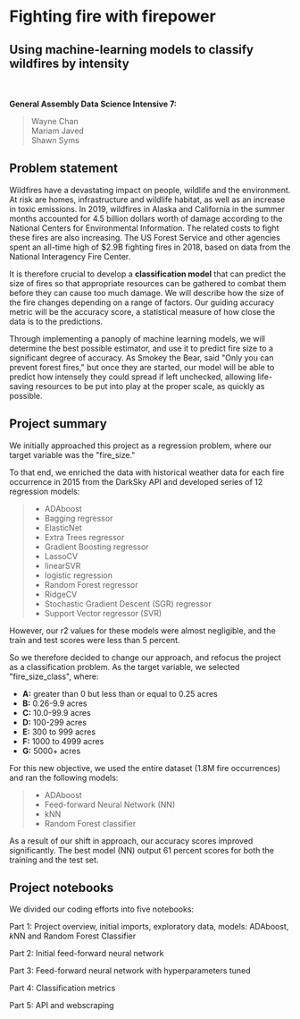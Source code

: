 # Fighting fire with firepower
## Using machine-learning models to classify wildfires by intensity
<br>
<br>
<strong>General Assembly Data Science Intensive 7:</strong><br>

> Wayne Chan <br>
> Mariam Javed <br>
> Shawn Syms 

<a name="problem-statement"></a>
## Problem statement

Wildfires have a devastating impact on people, wildlife and the environment. At risk are homes, infrastructure and  wildlife habitat, as well as an increase in toxic emissions. In 2019, wildfires in Alaska and California in the summer months accounted for 4.5 billion dollars worth of damage according to the National Centers for Environmental Information. The related costs to fight these fires are also increasing. The US Forest Service and other agencies spent an all-time high of \$2.9B fighting fires in 2018, based on data from the National Interagency Fire Center.

It is therefore crucial to develop a **classification model** that can predict the size of fires so that appropriate resources can be gathered to combat them before they can cause too much damage. We will describe how the size of the fire changes depending on a range of factors. Our guiding accuracy metric will be the accuracy score, a statistical measure of how close the data is to the predictions. 

Through implementing a panoply of machine learning models, we will determine the best possible estimator, and use it to predict fire size to a significant degree of accuracy. As Smokey the Bear, said "Only you can prevent forest fires," but once they are started, our model will be able to predict how intensely they could spread if left unchecked, allowing life-saving resources to be put into play at the proper scale, as quickly as possible.



## Project summary

We initially approached this project as a regression problem, where our target variable was the "fire_size." 

To that end, we enriched the data with historical weather data for each fire occurrence in 2015 from the DarkSky API and developed series of 12 regression models: 


> - ADAboost
> - Bagging regressor
> - ElasticNet
> - Extra Trees regressor
> - Gradient Boosting regressor 
> - LassoCV
> - linearSVR  
> - logistic regression
> - Random Forest regressor
> - RidgeCV
> - Stochastic Gradient Descent (SGR) regressor
> - Support Vector regressor (SVR)


However, our r2 values for these models were almost negligible, and the train and test scores were less than 5 percent.

So we therefore decided to change our approach, and refocus the project as a classification problem. As the target variable, we selected "fire_size_class", where:

 - <strong>A:</strong> greater than 0 but less than or equal to 0.25 acres
 - <strong>B:</strong> 0.26-9.9 acres
 - <strong>C:</strong> 10.0-99.9 acres
 - <strong>D:</strong> 100-299 acres 
 - <strong>E:</strong> 300 to 999 acres
 - <strong>F:</strong> 1000 to 4999 acres 
 - <strong>G:</strong> 5000+ acres

For this new objective, we used the entire dataset (1.8M fire occurrences) and ran the following models:

> - ADAboost
> - Feed-forward Neural Network (NN)
> - kNN
> - Random Forest classifier

As a result of our shift in approach, our accuracy scores improved significantly. The best model (NN) output 61 percent scores for both the training and the test set.



## Project notebooks

We divided our coding efforts into five notebooks:

Part 1: Project overview, initial imports, exploratory data, models: ADAboost, $k$NN and Random Forest Classifier 

Part 2: Initial feed-forward neural network

Part 3: Feed-forward neural network with hyperparameters tuned

Part 4: Classification metrics

Part 5: API and webscraping